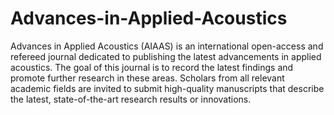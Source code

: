 Advances-in-Applied-Acoustics
=============================

Advances in Applied Acoustics (AIAAS) is an international open-access and refereed journal dedicated to publishing the latest advancements in applied acoustics. The goal of this journal is to record the latest findings and promote further research in these areas. Scholars from all relevant academic fields are invited to submit high-quality manuscripts that describe the latest, state-of-the-art research results or innovations.
